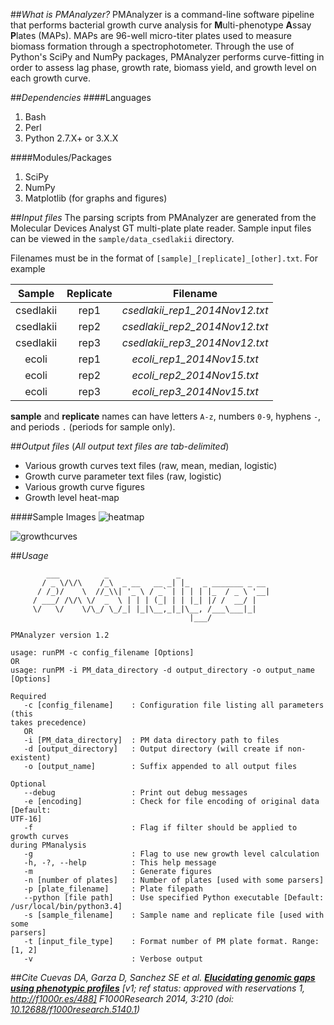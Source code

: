 ##*What is PMAnalyzer?*
PMAnalyzer is a command-line software pipeline that performs bacterial growth curve analysis for **M**ulti-phenotype **A**ssay **P**lates (MAPs).
 MAPs are 96-well micro-titer plates used to measure biomass formation through a spectrophotometer. Through the use of Python's SciPy and NumPy packages,
 PMAnalyzer performs curve-fitting in order to assess lag phase, growth rate, biomass yield, and growth level on each growth curve.

##*Dependencies*
####Languages
1. Bash
2. Perl
3. Python 2.7.X+ or 3.X.X

####Modules/Packages
1. SciPy
2. NumPy
3. Matplotlib (for graphs and figures)

##*Input files*
The parsing scripts from PMAnalyzer are generated from the Molecular Devices Analyst GT multi-plate plate reader. Sample input files can be viewed in the
 `sample/data_csedlakii` directory.

Filenames must be in the format of `[sample]_[replicate]_[other].txt`. For example

| Sample | Replicate | Filename |
|:------:|:---------:|:--------:|
| csedlakii | rep1 | *csedlakii_rep1_2014Nov12.txt* |
| csedlakii | rep2 | *csedlakii_rep2_2014Nov12.txt* |
| csedlakii | rep3 | *csedlakii_rep3_2014Nov12.txt* |
| ecoli | rep1 | *ecoli_rep1_2014Nov15.txt* |
| ecoli | rep2 | *ecoli_rep2_2014Nov15.txt* |
| ecoli | rep3 | *ecoli_rep3_2014Nov15.txt* |

**sample** and **replicate** names can have letters `A-z`, numbers `0-9`, hyphens `-`, and periods `.` (periods for sample only).

##*Output files*
(*All output text files are tab-delimited*)
- Various growth curves text files (raw, mean, median, logistic)
- Growth curve parameter text files (raw, logistic)
- Various growth curve figures
- Growth level heat-map

####Sample Images
![heatmap](https://github.com/dacuevas/PMAnalyzer/blob/master/sample/sample_results/growthlevels.png "Growth Level Heatmap")

![growthcurves](https://github.com/dacuevas/PMAnalyzer/blob/develop/sample/sample_results/avg_R.S.3.png "C. sedlakii Growth Curves")

##*Usage*
```
        ___          _               _
       / _ \/\/\    /_\  _ __   __ _| |_   _ _______ _ __
      / /_)/    \  //_\\| '_ \ / _` | | | | |_  / _ \ '__|
     / ___/ /\/\ \/  _  \ | | | (_| | | |_| |/ /  __/ |
     \/   \/    \/\_/ \_/_| |_|\__,_|_|\__, /___\___|_|
                                        |___/

PMAnalyzer version 1.2

usage: runPM -c config_filename [Options]
OR
usage: runPM -i PM_data_directory -d output_directory -o output_name [Options]

Required
   -c [config_filename]    : Configuration file listing all parameters (this
takes precedence)
   OR
   -i [PM_data_directory]  : PM data directory path to files
   -d [output_directory]   : Output directory (will create if non-existent)
   -o [output_name]        : Suffix appended to all output files

Optional
   --debug                 : Print out debug messages
   -e [encoding]           : Check for file encoding of original data [Default:
UTF-16]
   -f                      : Flag if filter should be applied to growth curves
during PManalysis
   -g                      : Flag to use new growth level calculation
   -h, -?, --help          : This help message
   -m                      : Generate figures
   -n [number of plates]   : Number of plates [used with some parsers]
   -p [plate_filename]     : Plate filepath
   --python [file path]    : Use specified Python executable [Default:
/usr/local/bin/python3.4]
   -s [sample_filename]    : Sample name and replicate file [used with some
parsers]
   -t [input_file_type]    : Format number of PM plate format. Range: [1, 2]
   -v                      : Verbose output
```

##*Cite*
*Cuevas DA, Garza D, Sanchez SE et al.* ***[Elucidating genomic gaps using phenotypic profiles](http://f1000research.com/articles/3-210/)***
 *[v1; ref status: approved with reservations 1, http://f1000r.es/488] F1000Research 2014, 3:210
 (doi: [10.12688/f1000research.5140.1](http://dx.doi.org/10.12688/f1000research.5140.1))*
